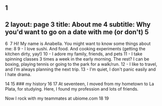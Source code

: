 1
---
2 layout: page
3 title: About me
4 subtitle: Why you'd want to go on a date with me (or don't)
5
---
6
​
7 Hi! My name is Anabella. You might want to know some things about me:
8
9 - I love sushi. And food. And cooking experiments (getting the kitchen dirty, yay!)
10 - I adore my family, friends, and pets
11 - I take spinning classes 3 times a week in the early morning.​ The rest? I can be boxing, playing tennis or going to the park for a walk/run.
12 - I like to travel, and I'm always planning the next trip.
13 - I'm quiet, I don't panic easily and I hate drama.

14
15 ### my history
16
17
At seventeen, I moved from my hometown to La Plata, for studying. Here, I found my profession and 
lots of friends.

Now I rock with my teammates at ubiome.com
18
19

